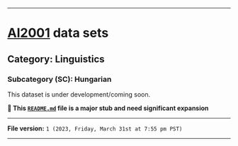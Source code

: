 
***

# [AI2001](https://github.com/seanpm2001/AI2001/) data sets

## Category: Linguistics

### Subcategory (SC): Hungarian

This dataset is under development/coming soon.

**🌱️ This [`README.md`](/README.md) file is a major stub and need significant expansion**

***

**File version:** `1 (2023, Friday, March 31st at 7:55 pm PST)`

***
